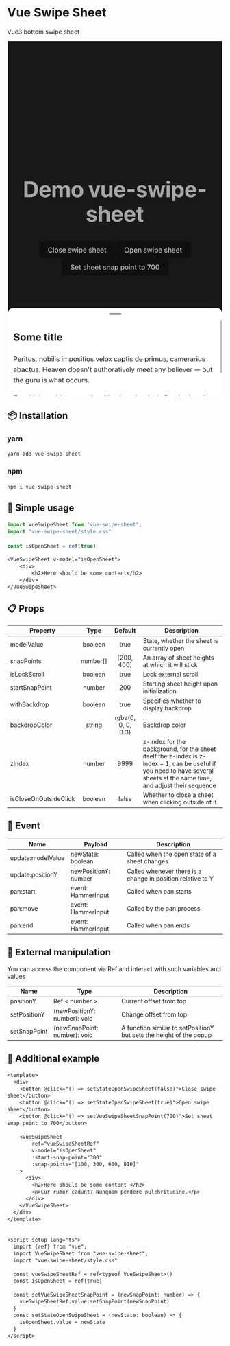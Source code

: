 # Vue Swipe Sheet
Vue3 bottom swipe sheet

<p align="center">
    <img src="https://github.com/CodeXiD/vue-swipe-sheet/raw/main/resources/header.png" width="500">
</p>

## 📦 Installation
### yarn
`yarn add vue-swipe-sheet`

### npm
`npm i vue-swipe-sheet`

## 🔧 Simple usage
```js
import VueSwipeSheet from "vue-swipe-sheet";
import "vue-swipe-sheet/style.css"

const isOpenSheet = ref(true)
```

```vue
<VueSwipeSheet v-model="isOpenSheet">
    <div>
        <h2>Here should be some content</h2>
    </div>
</VueSwipeSheet>
```

## 📋 Props

| Property              |   Type   |      Default       | Description                                                                                                                                                               |
|-----------------------|:--------:|:------------------:|---------------------------------------------------------------------------------------------------------------------------------------------------------------------------|
| modelValue            | boolean  |        true        | State, whether the sheet is currently open                                                                                                                                |
| snapPoints            | number[] |     [200, 400]     | An array of sheet heights at which it will stick                                                                                                                          |
| isLockScroll          | boolean  |        true        | Lock external scroll                                                                                                                                                      |
| startSnapPoint        |  number  |        200         | Starting sheet height upon initialization                                                                                                                                 |
| withBackdrop          | boolean  |        true        | Specifies whether to display backdrop                                                                                                                                     |
| backdropColor         |  string  | rgba(0, 0, 0, 0.3) | Backdrop color                                                                                                                                                            |
| zIndex                |  number  |        9999        | z-index for the background, for the sheet itself the z-index is z-index + 1, can be useful if you need to have several sheets at the same time, and adjust their sequence |
| isCloseOnOutsideClick | boolean  |       false        | Whether to close a sheet when clicking outside of it                                                                                                                      |


## 🔧 Event
| Name              | Payload              | Description                                                 |
|-------------------|----------------------|-------------------------------------------------------------|
| update:modelValue | newState: boolean    | Called when the open state of a sheet changes               |
| update:positionY  | newPositionY: number | Called whenever there is a change in position relative to Y |
| pan:start         | event: HammerInput   | Called when pan starts                                      |
| pan:move          | event: HammerInput   | Called by the pan process                                   |
| pan:end           | event: HammerInput   | Called when pan ends                                        |


## 🎯 External manipulation
You can access the component via Ref and interact with such variables and values

| Name         | Type                         | Description                                                         |
|--------------|------------------------------|---------------------------------------------------------------------|
| positionY    | Ref < number >               | Current offset from top                                             |
| setPositionY | (newPositionY: number): void | Change offset from top                                              |
| setSnapPoint | (newSnapPoint: number): void | A function similar to setPositionY but sets the height of the popup |


## 💫 Additional example
```vue
<template>
  <div>
    <button @click="() => setStateOpenSwipeSheet(false)">Close swipe sheet</button>
    <button @click="() => setStateOpenSwipeSheet(true)">Open swipe sheet</button>
    <button @click="() => setVueSwipeSheetSnapPoint(700)">Set sheet snap point to 700</button>

    <VueSwipeSheet
        ref="vueSwipeSheetRef"
        v-model="isOpenSheet"
        :start-snap-point="300"
        :snap-points="[100, 300, 600, 810]"
    >
      <div>
        <h2>Here should be some content </h2>
        <p>Cur rumor cadunt? Nunquam perdere pulchritudine.</p>
      </div>
    </VueSwipeSheet>
  </div>
</template>


<script setup lang="ts">
  import {ref} from "vue";
  import VueSwipeSheet from "vue-swipe-sheet";
  import "vue-swipe-sheet/style.css"
  
  const vueSwipeSheetRef = ref<typeof VueSwipeSheet>()
  const isOpenSheet = ref(true)

  const setVueSwipeSheetSnapPoint = (newSnapPoint: number) => {
    vueSwipeSheetRef.value.setSnapPoint(newSnapPoint)
  }
  const setStateOpenSwipeSheet = (newState: boolean) => {
    isOpenSheet.value = newState
  }
</script>
```
